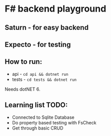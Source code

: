 # F# backend playground

## Saturn - for easy backend

## Expecto - for testing

## How to run:
* api - ```cd api && dotnet run```
* tests - ```cd tests && dotnet run```

Needs dotNET 6.

## Learning list TODO:
* Connected to Sqlite Database
* Do property based testing with FsCheck
* Get through basic CRUD